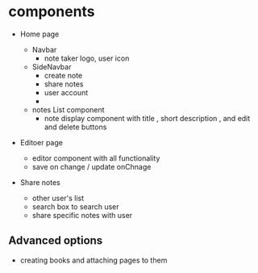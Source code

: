 # components

- Home page
  - Navbar
    - note taker logo, user icon
  - SideNavbar
    - create note
    - share notes
    - user account
    -
  - notes List component
    - note display component with title , short description , and edit and delete buttons
- Editoer page

  - editor component with all functionality
  - save on change / update onChnage

- Share notes
  - other user's list
  - search box to search user
  - share specific notes with user

## Advanced options

- creating books and attaching pages to them
